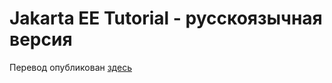 # Jakarta EE Tutorial - русскоязычная версия

Перевод опубликован [здесь](https://www.bychkov.name/Учебник%20Jakarta%20EE.pdf)
